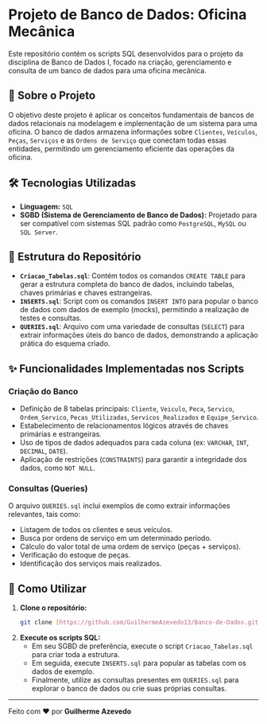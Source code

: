 # Projeto de Banco de Dados: Oficina Mecânica

Este repositório contém os scripts SQL desenvolvidos para o projeto da disciplina de Banco de Dados I, focado na criação, gerenciamento e consulta de um banco de dados para uma oficina mecânica.

## 🎯 Sobre o Projeto

O objetivo deste projeto é aplicar os conceitos fundamentais de bancos de dados relacionais na modelagem e implementação de um sistema para uma oficina. O banco de dados armazena informações sobre `Clientes`, `Veículos`, `Peças`, `Serviços` e as `Ordens de Serviço` que conectam todas essas entidades, permitindo um gerenciamento eficiente das operações da oficina.

## 🛠️ Tecnologias Utilizadas

* **Linguagem:** `SQL`
* **SGBD (Sistema de Gerenciamento de Banco de Dados):** Projetado para ser compatível com sistemas SQL padrão como `PostgreSQL`, `MySQL` ou `SQL Server`.

## 📁 Estrutura do Repositório

* **`Criacao_Tabelas.sql`**: Contém todos os comandos `CREATE TABLE` para gerar a estrutura completa do banco de dados, incluindo tabelas, chaves primárias e chaves estrangeiras.
* **`INSERTS.sql`**: Script com os comandos `INSERT INTO` para popular o banco de dados com dados de exemplo (mocks), permitindo a realização de testes e consultas.
* **`QUERIES.sql`**: Arquivo com uma variedade de consultas (`SELECT`) para extrair informações úteis do banco de dados, demonstrando a aplicação prática do esquema criado.

## ✨ Funcionalidades Implementadas nos Scripts

### Criação do Banco

* Definição de 8 tabelas principais: `Cliente`, `Veiculo`, `Peca`, `Servico`, `Ordem_Servico`, `Pecas_Utilizadas`, `Servicos_Realizados` e `Equipe_Servico`.
* Estabelecimento de relacionamentos lógicos através de chaves primárias e estrangeiras.
* Uso de tipos de dados adequados para cada coluna (ex: `VARCHAR`, `INT`, `DECIMAL`, `DATE`).
* Aplicação de restrições (`CONSTRAINTS`) para garantir a integridade dos dados, como `NOT NULL`.

### Consultas (Queries)

O arquivo `QUERIES.sql` inclui exemplos de como extrair informações relevantes, tais como:
* Listagem de todos os clientes e seus veículos.
* Busca por ordens de serviço em um determinado período.
* Cálculo do valor total de uma ordem de serviço (peças + serviços).
* Verificação do estoque de peças.
* Identificação dos serviços mais realizados.

## 🚀 Como Utilizar

1.  **Clone o repositório:**
    ```bash
    git clone [https://github.com/GuilhermeAzevedo13/Banco-de-Dados.git](https://github.com/GuilhermeAzevedo13/Banco-de-Dados.git)
    ```
2.  **Execute os scripts SQL:**
    * Em seu SGBD de preferência, execute o script `Criacao_Tabelas.sql` para criar toda a estrutura.
    * Em seguida, execute `INSERTS.sql` para popular as tabelas com os dados de exemplo.
    * Finalmente, utilize as consultas presentes em `QUERIES.sql` para explorar o banco de dados ou crie suas próprias consultas.

---
Feito com ❤️ por **Guilherme Azevedo**
